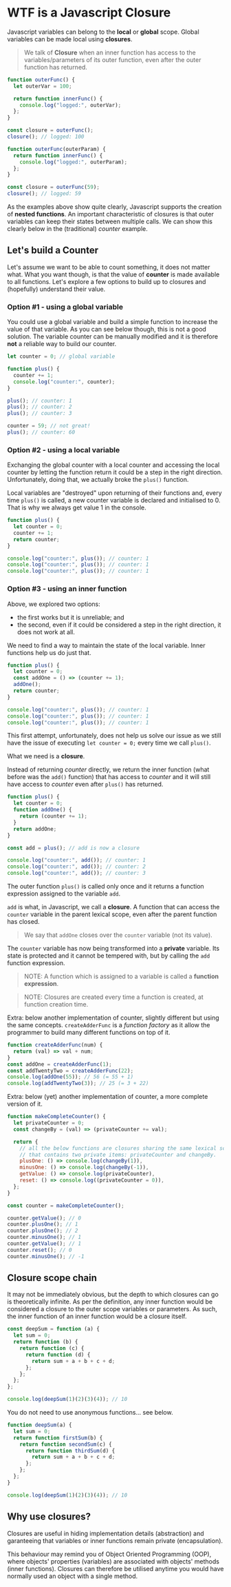 # WTF is a Javascript Closure

Javascript variables can belong to the **local** or **global** scope. Global variables can be made local using **closures**.

> We talk of **Closure** when an inner function has access to the variables/parameters of its outer function, even after the outer function has returned.

```js
function outerFunc() {
  let outerVar = 100;

  return function innerFunc() {
    console.log("logged:", outerVar);
  };
}

const closure = outerFunc();
closure(); // logged: 100
```

```js
function outerFunc(outerParam) {
  return function innerFunc() {
    console.log("logged:", outerParam);
  };
}

const closure = outerFunc(59);
closure(); // logged: 59
```

As the examples above show quite clearly, Javascript supports the creation of **nested functions**. An important characteristic of closures is that outer variables can keep their states between multiple calls. We can show this clearly below in the (traditional) _counter_ example.

## Let's build a Counter

Let's assume we want to be able to count something, it does not matter what. What you want though, is that the value of **counter** is made available to all functions. Let's explore a few options to build up to closures and (hopefully) understand their value.

### Option #1 - using a global variable

You could use a global variable and build a simple function to increase the value of that variable. As you can see below though, this is not a good solution. The variable counter can be manually modified and it is therefore **not** a reliable way to build our counter.

```js
let counter = 0; // global variable

function plus() {
  counter += 1;
  console.log("counter:", counter);
}

plus(); // counter: 1
plus(); // counter: 2
plus(); // counter: 3

counter = 59; // not great!
plus(); // counter: 60
```

### Option #2 - using a local variable

Exchanging the global counter with a local counter and accessing the local counter by letting the function return it could be a step in the right direction. Unfortunately, doing that, we actually broke the `plus()` function.

Local variables are "destroyed" upon returning of their functions and, every time `plus()` is called, a new counter variable is declared and initialised to 0. That is why we always get value 1 in the console.

```js
function plus() {
  let counter = 0;
  counter += 1;
  return counter;
}

console.log("counter:", plus()); // counter: 1
console.log("counter:", plus()); // counter: 1
console.log("counter:", plus()); // counter: 1
```

### Option #3 - using an inner function

Above, we explored two options:

- the first works but it is unreliable; and
- the second, even if it could be considered a step in the right direction, it does not work at all.

We need to find a way to maintain the state of the local variable. Inner functions help us do just that.

```js
function plus() {
  let counter = 0;
  const addOne = () => (counter += 1);
  addOne();
  return counter;
}

console.log("counter:", plus()); // counter: 1
console.log("counter:", plus()); // counter: 1
console.log("counter:", plus()); // counter: 1
```

This first attempt, unfortunately, does not help us solve our issue as we still have the issue of executing `let counter = 0;` every time we call `plus()`.

What we need is a **closure**.

Instead of returning _counter_ directly, we return the inner function (what before was the `add()` function) that has access to _counter_ and it will still have access to _counter_ even after `plus()` has returned.

```js
function plus() {
  let counter = 0;
  function addOne() {
    return (counter += 1);
  }
  return addOne;
}

const add = plus(); // add is now a closure

console.log("counter:", add()); // counter: 1
console.log("counter:", add()); // counter: 2
console.log("counter:", add()); // counter: 3
```

The outer function `plus()` is called only once and it returns a function expression assigned to the variable `add`.

`add` is what, in Javascript, we call a **closure**. A function that can access the `counter` variable in the parent lexical scope, even after the parent function has closed.

> We say that `addOne` closes over the `counter` variable (not its value).

The `counter` variable has now being transformed into a **private** variable. Its state is protected and it cannot be tempered with, but by calling the `add` function expression.

> NOTE: A function which is assigned to a variable is called a **function expression**.

> NOTE: Closures are created every time a function is created, at function creation time.

Extra: below another implementation of counter, slightly different but using the same concepts. `createAdderFunc` is a _function factory_ as it allow the programmer to build many different functions on top of it.

```js
function createAdderFunc(num) {
  return (val) => val + num;
}
const addOne = createAdderFunc(1);
const addTwentyTwo = createAdderFunc(22);
console.log(addOne(55)); // 56 (= 55 + 1)
console.log(addTwentyTwo(3)); // 25 (= 3 + 22)
```

Extra: below (yet) another implementation of counter, a more complete version of it.

```js
function makeCompleteCounter() {
  let privateCounter = 0;
  const changeBy = (val) => (privateCounter += val);

  return {
    // all the below functions are closures sharing the same lexical scope
    // that contains two private items: privateCounter and changeBy.
    plusOne: () => console.log(changeBy(1)),
    minusOne: () => console.log(changeBy(-1)),
    getValue: () => console.log(privateCounter),
    reset: () => console.log((privateCounter = 0)),
  };
}

const counter = makeCompleteCounter();

counter.getValue(); // 0
counter.plusOne(); // 1
counter.plusOne(); // 2
counter.minusOne(); // 1
counter.getValue(); // 1
counter.reset(); // 0
counter.minusOne(); // -1
```

## Closure scope chain

It may not be immediately obvious, but the depth to which closures can go is theoretically infinite. As per the definition, any inner function would be considered a closure to the outer scope variables or parameters. As such, the inner function of an inner function would be a closure itself.

```js
const deepSum = function (a) {
  let sum = 0;
  return function (b) {
    return function (c) {
      return function (d) {
        return sum + a + b + c + d;
      };
    };
  };
};

console.log(deepSum(1)(2)(3)(4)); // 10
```

You do not need to use anonymous functions... see below.

```js
function deepSum(a) {
  let sum = 0;
  return function firstSum(b) {
    return function secondSum(c) {
      return function thirdSum(d) {
        return sum + a + b + c + d;
      };
    };
  };
}

console.log(deepSum(1)(2)(3)(4)); // 10
```

## Why use closures?

Closures are useful in hiding implementation details (abstraction) and garanteeing that variables or inner functions remain private (encapsulation).

This behaviour may remind you of Object Oriented Programming (OOP), where objects' properties (variables) are associated with objects' methods (inner functions). Closures can therefore be utilised anytime you would have normally used an object with a single method.
